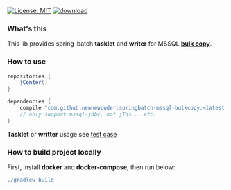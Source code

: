 [![License: MIT](https://img.shields.io/badge/License-MIT-yellow.svg)](https://opensource.org/licenses/MIT)
[![download](https://api.bintray.com/packages/newnewcoder/generic/spring-batch-mssql-bulkcopy/images/download.svg) ](https://bintray.com/newnewcoder/generic/spring-batch-mssql-bulkcopy/_latestVersion)

### What's this
This lib provides spring-batch **tasklet** and **writer** for MSSQL [**bulk copy**](https://docs.microsoft.com/en-us/sql/connect/jdbc/using-bulk-copy-with-the-jdbc-driver).

### How to use

~~~groovy
repositories {
    jCenter()
}

dependencies {
    compile "com.github.newnewcoder:springbatch-mssql-bulkcopy:<latest version>"
    // only support mssql-jdbc, not jTds ...etc.
}
~~~

**Tasklet** or **writter** usage see [test case](https://github.com/newnewcoder/spring-batch-mssql-bulkcopy/blob/master/src/test/java/com/github/newnewcoder/batch/BulkCopyTest.java)

### How to build project locally

First, install **docker** and **docker-compose**, then run below:

~~~groovy
./gradlew build
~~~
